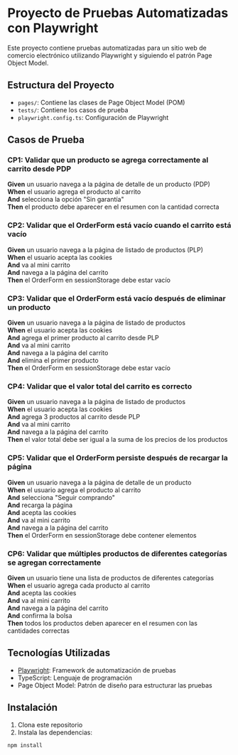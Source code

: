 # Proyecto de Pruebas Automatizadas con Playwright

Este proyecto contiene pruebas automatizadas para un sitio web de comercio electrónico utilizando Playwright y siguiendo el patrón Page Object Model.

## Estructura del Proyecto

- `pages/`: Contiene las clases de Page Object Model (POM)
- `tests/`: Contiene los casos de prueba
- `playwright.config.ts`: Configuración de Playwright

## Casos de Prueba

### CP1: Validar que un producto se agrega correctamente al carrito desde PDP
**Given** un usuario navega a la página de detalle de un producto (PDP)  
**When** el usuario agrega el producto al carrito  
**And** selecciona la opción "Sin garantía"  
**Then** el producto debe aparecer en el resumen con la cantidad correcta

### CP2: Validar que el OrderForm está vacío cuando el carrito está vacío
**Given** un usuario navega a la página de listado de productos (PLP)  
**When** el usuario acepta las cookies  
**And** va al mini carrito  
**And** navega a la página del carrito  
**Then** el OrderForm en sessionStorage debe estar vacío

### CP3: Validar que el OrderForm está vacío después de eliminar un producto
**Given** un usuario navega a la página de listado de productos  
**When** el usuario acepta las cookies  
**And** agrega el primer producto al carrito desde PLP  
**And** va al mini carrito  
**And** navega a la página del carrito  
**And** elimina el primer producto  
**Then** el OrderForm en sessionStorage debe estar vacío

### CP4: Validar que el valor total del carrito es correcto
**Given** un usuario navega a la página de listado de productos  
**When** el usuario acepta las cookies  
**And** agrega 3 productos al carrito desde PLP  
**And** va al mini carrito  
**And** navega a la página del carrito  
**Then** el valor total debe ser igual a la suma de los precios de los productos

### CP5: Validar que el OrderForm persiste después de recargar la página
**Given** un usuario navega a la página de detalle de un producto  
**When** el usuario agrega el producto al carrito  
**And** selecciona "Seguir comprando"  
**And** recarga la página  
**And** acepta las cookies  
**And** va al mini carrito  
**And** navega a la página del carrito  
**Then** el OrderForm en sessionStorage debe contener elementos

### CP6: Validar que múltiples productos de diferentes categorías se agregan correctamente
**Given** un usuario tiene una lista de productos de diferentes categorías  
**When** el usuario agrega cada producto al carrito  
**And** acepta las cookies  
**And** va al mini carrito  
**And** navega a la página del carrito  
**And** confirma la bolsa  
**Then** todos los productos deben aparecer en el resumen con las cantidades correctas

## Tecnologías Utilizadas

- [Playwright](https://playwright.dev/): Framework de automatización de pruebas
- TypeScript: Lenguaje de programación
- Page Object Model: Patrón de diseño para estructurar las pruebas

## Instalación

1. Clona este repositorio
2. Instala las dependencias:
```bash
npm install
